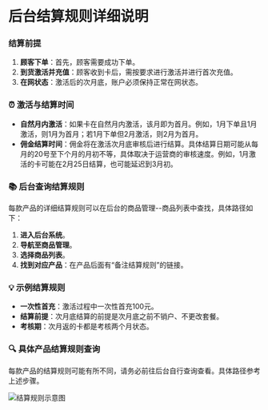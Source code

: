 
# 后台结算规则详细说明

###  结算前提

1. **顾客下单**：首先，顾客需要成功下单。
2. **到货激活并充值**：顾客收到卡后，需按要求进行激活并进行首次充值。
3. **在网状态**：激活后的次月底，账户必须保持正常在网状态。

### &#9200; 激活与结算时间

- **自然月内激活**：如果卡在自然月内激活，该月即为首月。例如，1月下单且1月激活，则1月为首月；若1月下单但2月激活，则2月为首月。
- **佣金结算时间**：佣金将在激活次月底审核后进行结算。具体结算日期可能从每月的20号至下个月的月初不等，具体取决于运营商的审核速度。例如，1月激活的卡可能在2月25日结算，也可能延迟到3月初。

### &#128218; 后台查询结算规则

每款产品的详细结算规则可以在后台的商品管理--商品列表中查找，具体路径如下：

1. **进入后台系统**。
2. **导航至商品管理**。
3. **选择商品列表**。
4. **找到对应产品**：在产品后面有“备注结算规则”的链接。

### &#128161; 示例结算规则

- **一次性首充**：激活过程中一次性首充100元。
- **结算前提**：次月底结算的前提是次月底之前不销户、不更改套餐。
- **考核期**：次月返的卡都是考核两个月状态。

### &#128269; 具体产品结算规则查询

每款产品的结算规则可能有所不同，请务必前往后台自行查询查看。具体路径参考上述步骤。

![结算规则示意图](https://example.com/settlement_rules_image.png)  <!-- 替换为实际图片链接 -->

